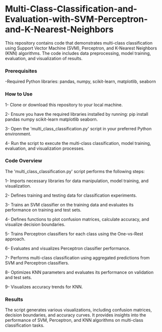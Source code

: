 # Multi-Class-Classification-and-Evaluation-with-SVM-Perceptron-and-K-Nearest-Neighbors
This repository contains code that demonstrates multi-class classification using Support Vector Machine (SVM), Perceptron, and K-Nearest Neighbors (KNN) algorithms. The code includes data preprocessing, model training, evaluation, and visualization of results.
### Prerequisites
-Required Python libraries: pandas, numpy, scikit-learn, matplotlib, seaborn
### How to Use
1- Clone or download this repository to your local machine.

2- Ensure you have the required libraries installed by running: pip install pandas numpy scikit-learn matplotlib seaborn.

3- Open the 'multi_class_classification.py' script in your preferred Python environment.

4- Run the script to execute the multi-class classification, model training, evaluation, and visualization processes.
### Code Overview
The 'multi_class_classification.py' script performs the following steps:

1- Imports necessary libraries for data manipulation, model training, and visualization.

2- Defines training and testing data for classification experiments.

3- Trains an SVM classifier on the training data and evaluates its performance on training and test sets.

4- Defines functions to plot confusion matrices, calculate accuracy, and visualize decision boundaries.

5- Trains Perceptron classifiers for each class using the One-vs-Rest approach.

6- Evaluates and visualizes Perceptron classifier performance.

7- Performs multi-class classification using aggregated predictions from SVM and Perceptron classifiers.

8- Optimizes KNN parameters and evaluates its performance on validation and test sets.

9- Visualizes accuracy trends for KNN.
### Results
The script generates various visualizations, including confusion matrices, decision boundaries, and accuracy curves. It provides insights into the performance of SVM, Perceptron, and KNN algorithms on multi-class classification tasks.
